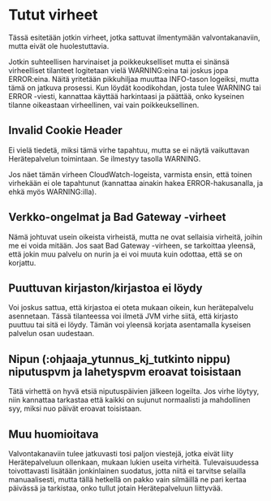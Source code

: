 # Tutut virheet

Tässä esitetään jotkin virheet, jotka sattuvat ilmentymään valvontakanaviin,
mutta eivät ole huolestuttavia.

Jotkin suhteellisen harvinaiset ja poikkeukselliset mutta ei sinänsä
virheelliset tilanteet logitetaan vielä WARNING:eina tai joskus jopa ERROR:eina.
Näitä yritetään pikkuhiljaa muuttaa INFO-tason logeiksi, mutta tämä on jatkuva
prosessi. Kun löydät koodikohdan, josta tulee WARNING tai ERROR -viesti,
kannattaa käyttää harkintaasi ja päättää, onko kyseinen tilanne oikeastaan
virheellinen, vai vain poikkeuksellinen.


## Invalid Cookie Header

Ei vielä tiedetä, miksi tämä virhe tapahtuu, mutta se ei näytä vaikuttavan
Herätepalvelun toimintaan. Se ilmestyy tasolla WARNING.

Jos näet tämän virheen CloudWatch-logeista, varmista ensin, että toinen
virhekään ei ole tapahtunut (kannattaa ainakin hakea ERROR-hakusanalla, ja ehkä
myös WARNING:illa).


## Verkko-ongelmat ja Bad Gateway -virheet

Nämä johtuvat usein oikeista virheistä, mutta ne ovat sellaisia virheitä, joihin
me ei voida mitään. Jos saat Bad Gateway -virheen, se tarkoittaa yleensä, että
jokin muu palvelu on nurin ja ei voi muuta kuin odottaa, että se on korjattu.


## Puuttuvan kirjaston/kirjastoa ei löydy

Voi joskus sattua, että kirjastoa ei oteta mukaan oikein, kun herätepalvelu
asennetaan. Tässä tilanteessa voi ilmetä JVM virhe siitä, että kirjasto puuttuu
tai sitä ei löydy. Tämän voi yleensä korjata asentamalla kyseisen palvelun osan
uudestaan.


## Nipun (:ohjaaja_ytunnus_kj_tutkinto nippu) niputuspvm ja lahetyspvm eroavat toisistaan

Tätä virhettä on hyvä etsiä niputuspäivien jälkeen logeilta. Jos virhe löytyy, niin kannattaa tarkastaa
että kaikki on sujunut normaalisti ja mahdollinen syy, miksi nuo päivät eroavat toisistaan.


## Muu huomioitava

Valvontakanaviin tulee jatkuvasti tosi paljon viestejä, jotka eivät liity
Herätepalveluun ollenkaan, mukaan lukien useita virheitä. Tulevaisuudessa
toivottavasti lisätään jonkinlainen suodatus, jotta niitä ei tarvitse selailla
manuaalisesti, mutta tällä hetkellä on pakko vain silmäillä ne pari kertaa
päivässä ja tarkistaa, onko tullut jotain Herätepalveluun liittyvää.
